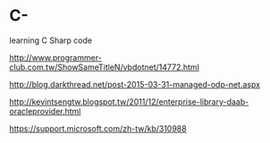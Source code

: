 # C-
learning C Sharp code

http://www.programmer-club.com.tw/ShowSameTitleN/vbdotnet/14772.html

http://blog.darkthread.net/post-2015-03-31-managed-odp-net.aspx

http://kevintsengtw.blogspot.tw/2011/12/enterprise-library-daab-oracleprovider.html

https://support.microsoft.com/zh-tw/kb/310988

